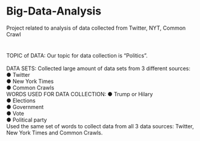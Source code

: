 # Big-Data-Analysis
Project related to analysis of data collected from Twitter, NYT, Common Crawl
#
TOPIC of DATA:
Our topic for data collection is “Politics”. <br/>
<br/>
DATA SETS:
        Collected large amount of data sets from 3 different sources:<br/>
        ● Twitter<br/>
        ● New York Times<br/>
        ● Common Crawls <br/>
        WORDS USED FOR DATA COLLECTION:
        ● Trump or Hilary <br/>
        ● Elections <br/>
        ● Government <br/>
        ● Vote <br/>
        ● Political party <br/>
        Used the same set of words to collect data from all 3 data sources: Twitter, New York Times 
        and Common Crawls.
